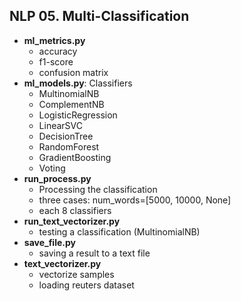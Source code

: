 ## NLP 05. Multi-Classification

- **ml_metrics.py**
	- accuracy
	- f1-score
	- confusion matrix
- **ml_models.py**: Classifiers
	- MultinomialNB
	- ComplementNB
	- LogisticRegression
	- LinearSVC
	- DecisionTree
	- RandomForest
	- GradientBoosting
	- Voting
- **run_process.py**
	- Processing the classification
	- three cases: num_words=[5000, 10000, None]
	- each 8 classifiers
- **run_text_vectorizer.py**
	- testing a classification (MultinomialNB)
- **save_file.py**
	- saving a result to a text file
- **text_vectorizer.py**
	- vectorize samples
	- loading reuters dataset
